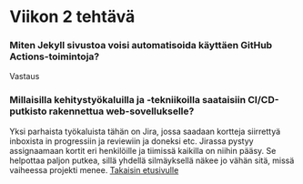 # Viikon 2 tehtävä
### Miten Jekyll sivustoa voisi automatisoida käyttäen GitHub Actions-toimintoja?
Vastaus
### Millaisilla kehitystyökaluilla ja -tekniikoilla saataisiin CI/CD-putkisto rakennettua web-sovellukselle?
Yksi parhaista työkaluista tähän on Jira, jossa saadaan kortteja siirrettyä inboxista in progressiin ja reviewiin ja doneksi etc. Jirassa pystyy assignaamaan kortit eri henkilöille ja tiimissä kaikilla on niihin pääsy. Se helpottaa paljon putkea, sillä yhdellä silmäyksellä näkee jo vähän sitä, missä vaiheessa projekti menee.
[Takaisin etusivulle](index.md)